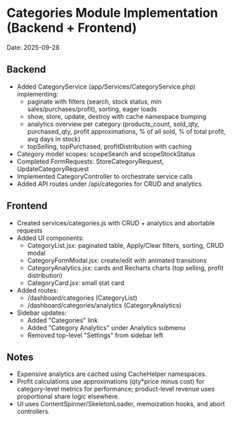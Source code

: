 # Categories Module Implementation (Backend + Frontend)

Date: 2025-09-28

## Backend
- Added CategoryService (app/Services/CategoryService.php) implementing:
  - paginate with filters (search, stock status, min sales/purchases/profit), sorting, eager loads
  - show, store, update, destroy with cache namespace bumping
  - analytics overview per category (products_count, sold_qty, purchased_qty, profit approximations, % of all sold, % of total profit, avg days in stock)
  - topSelling, topPurchased, profitDistribution with caching
- Category model scopes: scopeSearch and scopeStockStatus
- Completed FormRequests: StoreCategoryRequest, UpdateCategoryRequest
- Implemented CategoryController to orchestrate service calls
- Added API routes under /api/categories for CRUD and analytics

## Frontend
- Created services/categories.js with CRUD + analytics and abortable requests
- Added UI components:
  - CategoryList.jsx: paginated table, Apply/Clear filters, sorting, CRUD modal
  - CategoryFormModal.jsx: create/edit with animated transitions
  - CategoryAnalytics.jsx: cards and Recharts charts (top selling, profit distribution)
  - CategoryCard.jsx: small stat card
- Added routes:
  - /dashboard/categories (CategoryList)
  - /dashboard/categories/analytics (CategoryAnalytics)
- Sidebar updates:
  - Added "Categories" link
  - Added "Category Analytics" under Analytics submenu
  - Removed top-level "Settings" from sidebar left

## Notes
- Expensive analytics are cached using CacheHelper namespaces.
- Profit calculations use approximations (qty*price minus cost) for category-level metrics for performance; product-level revenue uses proportional share logic elsewhere.
- UI uses ContentSpinner/SkeletonLoader, memoization hooks, and abort controllers.
